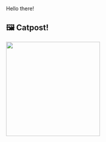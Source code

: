 Hello there!



## 🖼️ Catpost!

<sub>
    <img src="https://cdn2.thecatapi.com/images/cm5.jpg" height="256">
</sub>

